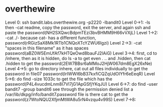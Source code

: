 # overthewire
Level 0: ssh bandit.labs.overthewire.org -p2220 -lbandit0
Level 0->1: -ls then -cat readme, copy the password, exit the server, and again ssh and paste the password(NH2SXQwcBdpmTEzi3bvBHMM9H66vVXjL)
Level 1->2: -cat ./- because cat- has a different function, password(rRGizSaX8Mk1RTb1CNQoXTcYZWU6lgzi)
Level 2->3: -cat "spaces in this filename" as it has spaces password(aBZ0W5EmUfAf7kHTQeOwd8bauFJ2lAiG)
Level 3->4: first, cd to /inhere, then as it is hidden, do ls -a to get even . .. and .hidden, then cat .hidden to get the password(2EW7BBsr6aMMoJ2HjW067dm8EgX26xNe)
Level 4->5: go to directory inhere, cat out all files individually to get the password in file07 password(lrIWWI6bB37kxfiCQZqUdOIYfr6eEeqR)
Level 5->6: do find -size 1033c to get the file which has the password(P4L4vucdmLnm8I7Vl7jG1ApGSfjYKqJU)
Level 6->7: do find -user bandit7 -group bandit6 see through the permission denied list a /var/lib/dkpg/info/bandit7.password file is there cat to get the password(z7WtoNQU2XfjmMtWA8u5rN4vzqu4v99S)
Level 7->8: 
